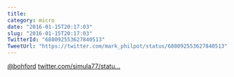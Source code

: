 ```yaml
---
title: 
category: micro
date: "2016-01-15T20:17:03"
slug: "2016-01-15T20:17:03"
TwitterId: "688092553627840513"
TweetUrl: "https://twitter.com/mark_philpot/status/688092553627840513"
---
```


[@bohford](https://twitter.com/bohford)
[twitter.com/simula77/statu…](https://twitter.com/simula77/status/677815750141329408)
